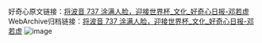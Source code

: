 好奇心原文链接：[将波音 737 涂满人脸，迎接世界杯_文化_好奇心日报-邓若虚](https://www.qdaily.com/articles/926.html)
WebArchive归档链接：[将波音 737 涂满人脸，迎接世界杯_文化_好奇心日报-邓若虚](http://web.archive.org/web/20190623145449/https://www.qdaily.com/articles/926.html)
![image](http://ww3.sinaimg.cn/large/007d5XDply1g3v44hgnlmj30u02kl7wh)